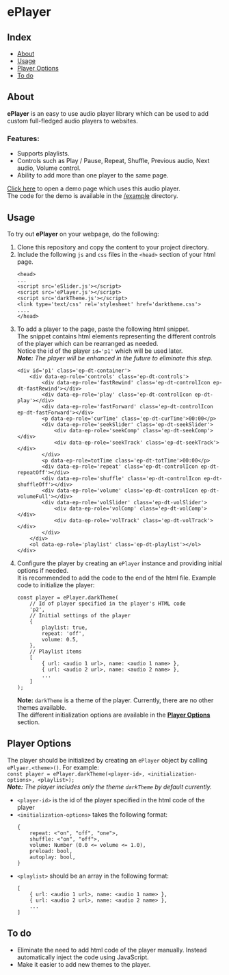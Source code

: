 # ePlayer
## Index
- [About](#about)
- [Usage](#usage)
- [Player Options](#player-options)
- [To do](#to-do)  
## About
**ePlayer** is an easy to use audio player library which can be used to add custom full-fledged audio players to websites.  
### Features:
- Supports playlists.
- Controls such as Play / Pause, Repeat, Shuffle, Previous audio, Next audio, Volume control.
- Ability to add more than one player to the same page.

[Click here](http://eliezer.co.in/ePlayer) to open a demo page which uses this audio player.  
The code for the demo is available in the [/example](https://github.com/eliezerben/ePlayer/tree/master/example) directory.

## Usage
To try out **ePlayer** on your webpage, do the following:
1. Clone this repository and copy the content to your project directory.
2. Include the following `js` and `css` files in the `<head>` section of your html page.  
    ```
    <head>
    ...
    <script src='eSlider.js'></script>
    <script src='ePlayer.js'></script>
    <script src='darkTheme.js'></script>
    <link type='text/css' rel='stylesheet' href='darktheme.css'>
    ....
    </head>
    ```
4. To add a player to the page, paste the following html snippet.  
    The snippet contains html elements representing the different controls of the player which can be rearranged as needed.  
    Notice the id of the player `id='p1'` which will be used later.  
    _**Note:** The player will be enhanced in the future to eliminate this step._
    ```
    <div id='p1' class='ep-dt-container'>
        <div data-ep-role='controls' class='ep-dt-controls'>
            <div data-ep-role='fastRewind' class='ep-dt-controlIcon ep-dt-fastRewind'></div>
            <div data-ep-role='play' class='ep-dt-controlIcon ep-dt-play'></div>
            <div data-ep-role='fastForward' class='ep-dt-controlIcon ep-dt-fastForward'></div>
            <p data-ep-role='curTime' class='ep-dt-curTime'>00:00</p>
            <div data-ep-role='seekSlider' class='ep-dt-seekSlider'>
                <div data-ep-role='seekComp' class='ep-dt-seekComp'></div>
                <div data-ep-role='seekTrack' class='ep-dt-seekTrack'></div>
            </div>
            <p data-ep-role=totTime class='ep-dt-totTime'>00:00</p>
            <div data-ep-role='repeat' class='ep-dt-controlIcon ep-dt-repeatOff'></div>
            <div data-ep-role='shuffle' class='ep-dt-controlIcon ep-dt-shuffleOff'></div>
            <div data-ep-role='volume' class='ep-dt-controlIcon ep-dt-volumeFull'></div>
            <div data-ep-role='volSlider' class='ep-dt-volSlider'>
                <div data-ep-role='volComp' class='ep-dt-volComp'></div>
                <div data-ep-role='volTrack' class='ep-dt-volTrack'></div>
            </div>
        </div>
        <ol data-ep-role='playlist' class='ep-dt-playlist'></ol>
    </div>
    ```
5. Configure the player by creating an `ePlayer` instance and providing initial options if needed.  
   It is recommended to add the code to the end of the html file.
   Example code to initialize the player:
   ```
   const player = ePlayer.darkTheme(
       // Id of player specified in the player's HTML code
       'p2',
       // Initial settings of the player
       {
           playlist: true,
           repeat: 'off',
           volume: 0.5,
       },
       // Playlist items
       [
           { url: <audio 1 url>, name: <audio 1 name> },
           { url: <audio 2 url>, name: <audio 2 name> },
           ...
       ]
   );
   ```
   **Note:** `darkTheme` is a theme of the player. Currently, there are no other themes available.  
   The different initialization options are available in the **[Player Options](#player-options)** section.

## Player Options
The player should be initialized by creating an `ePlayer` object by calling `ePlyaer.<theme>()`. For example:  
```const player = ePlayer.darkTheme(<player-id>, <initialization-options>, <playlist>);```  
_**Note:** The player includes only the theme `darkTheme` by default currently._
- `<player-id>` is the id of the player specified in the html code of the player
- `<initialization-options>` takes the following format:
  ```
  {
      repeat: <"on", "off", "one">,
      shuffle: <"on", "off">,
      volume: Number (0.0 <= volume <= 1.0),
      preload: bool,
      autoplay: bool,
  }
  ```
- `<playlist>` should be an array in the following format:
  ```
  [
      { url: <audio 1 url>, name: <audio 1 name> },
      { url: <audio 2 url>, name: <audio 2 name> },
      ...
  ]
  ```

## To do
- Eliminate the need to add html code of the player manually. Instead automatically inject the code using JavaScript.
- Make it easier to add new themes to the player.
